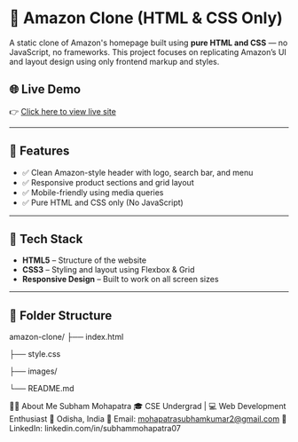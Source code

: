 # 🛒 Amazon Clone (HTML & CSS Only)

A static clone of Amazon's homepage built using **pure HTML and CSS** — no JavaScript, no frameworks. This project focuses on replicating Amazon’s UI and layout design using only frontend markup and styles.

## 🌐 Live Demo

👉 [Click here to view live site](https://amazonmain-clone-project-by-subham.netlify.app)

---

## 🚀 Features

- ✅ Clean Amazon-style header with logo, search bar, and menu
- ✅ Responsive product sections and grid layout
- ✅ Mobile-friendly using media queries
- ✅ Pure HTML and CSS only (No JavaScript)

---

## 🧰 Tech Stack

- **HTML5** – Structure of the website
- **CSS3** – Styling and layout using Flexbox & Grid
- **Responsive Design** – Built to work on all screen sizes

---

## 📁 Folder Structure

amazon-clone/
├── index.html

├── style.css

├── images/

└── README.md







🙋‍♂️ About Me
Subham Mohapatra
🎓 CSE Undergrad | 💻 Web Development Enthusiast
📍 Odisha, India
📧 Email: mohapatrasubhamkumar2@gmail.com
🔗 LinkedIn: linkedin.com/in/subhammohapatra07

